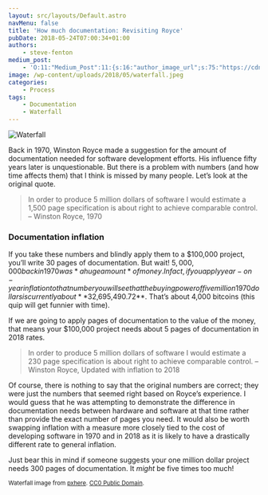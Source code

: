```yaml
---
layout: src/layouts/Default.astro
navMenu: false
title: 'How much documentation: Revisiting Royce'
pubDate: 2018-05-24T07:00:34+01:00
authors:
    - steve-fenton
medium_post:
    - 'O:11:"Medium_Post":11:{s:16:"author_image_url";s:75:"https://cdn-images-1.medium.com/fit/c/400/400/1*eXkhfEuF41g5W_xnc_ydLA.jpeg";s:10:"author_url";s:38:"https://medium.com/@steve.fenton.co.uk";s:11:"byline_name";N;s:12:"byline_email";N;s:10:"cross_link";s:3:"yes";s:2:"id";s:12:"f0182400e41f";s:21:"follower_notification";s:3:"yes";s:7:"license";s:19:"all-rights-reserved";s:14:"publication_id";s:2:"-1";s:6:"status";s:5:"draft";s:3:"url";s:51:"https://medium.com/@steve.fenton.co.uk/f0182400e41f";}'
image: /wp-content/uploads/2018/05/waterfall.jpeg
categories:
    - Process
tags:
    - Documentation
    - Waterfall
---
```


![Waterfall](/wp-content/uploads/2018/05/waterfall-1024x683.jpeg)

Back in 1970, Winston Royce made a suggestion for the amount of documentation needed for software development efforts. His influence fifty years later is unquestionable. But there is a problem with numbers (and how time affects them) that I think is missed by many people. Let’s look at the original quote.

> In order to produce 5 million dollars of software I would estimate a 1,500 page specification is about right to achieve comparable control. – Winston Royce, 1970

### Documentation inflation

If you take these numbers and blindly apply them to a $100,000 project, you’ll write 30 pages of documentation. But wait! $5,000,000 back in 1970 was *a huge amount* of money. In fact, if you apply year-on-year inflation to that number you will see that the buying power of five million 1970 dollars is currently about **$32,695,490.72**. That’s about 4,000 bitcoins (this quip will get funnier with time).

If we are going to apply pages of documentation to the value of the money, that means your $100,000 project needs about 5 pages of documentation in 2018 rates.

> In order to produce 5 million dollars of software I would estimate a 230 page specification is about right to achieve comparable control. – Winston Royce, Updated with inflation to 2018

Of course, there is nothing to say that the original numbers are correct; they were just the numbers that seemed right based on Royce’s experience. I would guess that he was attempting to demonstrate the difference in documentation needs between hardware and software at that time rather than provide the exact number of pages you need. It would also be worth swapping inflation with a measure more closely tied to the cost of developing software in 1970 and in 2018 as it is likely to have a drastically different rate to general inflation.

Just bear this in mind if someone suggests your one million dollar project needs 300 pages of documentation. It *might* be five times too much!

<small>Waterfall image from [pxhere](https://pxhere.com/en/photo/1068381). [CC0 Public Domain](https://creativecommons.org/publicdomain/zero/1.0/).</small>
